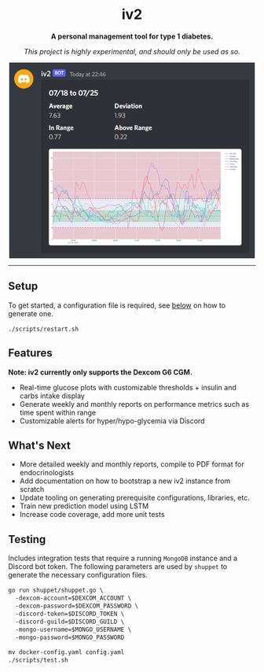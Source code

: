 <div align="center">

# iv2

**A personal management tool for type 1 diabetes.**

_This project is highly experimental, and should only be used as so._

<img src='docs/weekly-overlay.png' align='center' width=500>

</div>

---

## Setup

To get started, a configuration file is required, see [below](#Testing) on how to generate one.

```console
./scripts/restart.sh
```

## Features

**Note: iv2 currently only supports the Dexcom G6 CGM.**

- Real-time glucose plots with customizable thresholds + insulin and carbs intake display
- Generate weekly and monthly reports on performance metrics such as time spent within range
- Customizable alerts for hyper/hypo-glycemia via Discord

## What's Next

- More detailed weekly and monthly reports, compile to PDF format for endocrinologists
- Add documentation on how to bootstrap a new iv2 instance from scratch
- Update tooling on generating prerequisite configurations, libraries, etc.
- Train new prediction model using LSTM
- Increase code coverage, add more unit tests

## Testing

Includes integration tests that require a running `MongoDB` instance and a Discord bot token.
The following parameters are used by `shuppet` to generate the necessary configuration files.

```console
go run shuppet/shuppet.go \
  -dexcom-account=$DEXCOM_ACCOUNT \
  -dexcom-password=$DEXCOM_PASSWORD \
  -discord-token=$DISCORD_TOKEN \
  -discord-guild=$DISCORD_GUILD \
  -mongo-username=$MONGO_USERNAME \
  -mongo-password=$MONGO_PASSWORD
```

```console
mv docker-config.yaml config.yaml
./scripts/test.sh
```
